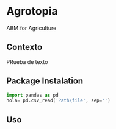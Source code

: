 # Agrotopia
ABM for Agriculture

## Contexto
PRueba de texto
## Package Instalation


```python
import pandas as pd
hola= pd.csv_read('Path\file', sep='')
```
## Uso
